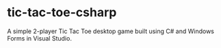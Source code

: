 # tic-tac-toe-csharp
A simple 2-player Tic Tac Toe desktop game built using C# and Windows Forms in Visual Studio.
